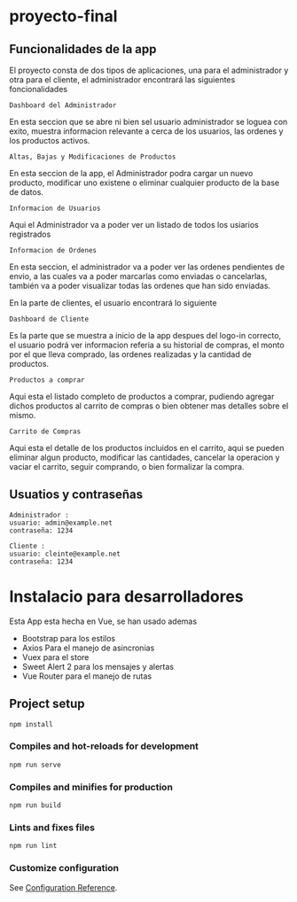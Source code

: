 # proyecto-final

## Funcionalidades de la app

El proyecto consta de dos tipos de aplicaciones, una para el administrador y otra para el cliente, el administrador encontrará las siguientes foncionalidades
```
Dashboard del Administrador 
```
En esta seccion que se abre ni bien sel usuario administrador se loguea con exito, muestra informacion relevante a cerca de los usuarios, las ordenes y los productos activos.

```
Altas, Bajas y Modificaciones de Productos 
```
En esta seccion de la app, el Administrador podra cargar un nuevo producto, modificar uno existene o eliminar cualquier producto de la base de datos.

```
Informacion de Usuarios
```
Aqui el Administrador va a poder ver un listado de todos los usiarios registrados 

```
Informacion de Ordenes 
```
En esta seccion, el administrador va a poder ver las ordenes pendientes de envio, a las cuales va a poder marcarlas como enviadas o cancelarlas, también va a poder visualizar todas las ordenes que han sido enviadas.

En la parte de clientes, el usuario encontrará lo siguiente

```
Dashboard de Cliente
```
Es la parte que se muestra a inicio de la app despues del logo-in correcto, el usuario podrá ver informacion referia a su historial de compras, el monto por el que lleva comprado, las ordenes realizadas y la cantidad de productos. 

```
Productos a comprar 
```
Aqui esta el listado completo de productos a comprar, pudiendo agregar dichos productos al carrito de compras o bien obtener mas detalles sobre el mismo.

```
Carrito de Compras 
```
Aqui esta el detalle de los productos incluidos en el carrito, aqui se pueden eliminar algun producto, modificar las cantidades, cancelar la operacion y vaciar el carrito, seguir comprando, o bien formalizar la compra. 

## Usuatios y contraseñas

```
Administrador :
usuario: admin@example.net
contraseña: 1234
```

```
Cliente :
usuario: cleinte@example.net
contraseña: 1234
```
# Instalacio para desarrolladores 

Esta App esta hecha en Vue, se han usado ademas 
* Bootstrap para los estilos
* Axios Para el manejo de asincronias 
* Vuex para el store
* Sweet Alert 2 para los mensajes y alertas
* Vue Router para el manejo de rutas 


## Project setup
```
npm install
```

### Compiles and hot-reloads for development
```
npm run serve
```

### Compiles and minifies for production
```
npm run build
```

### Lints and fixes files
```
npm run lint
```

### Customize configuration
See [Configuration Reference](https://cli.vuejs.org/config/).
